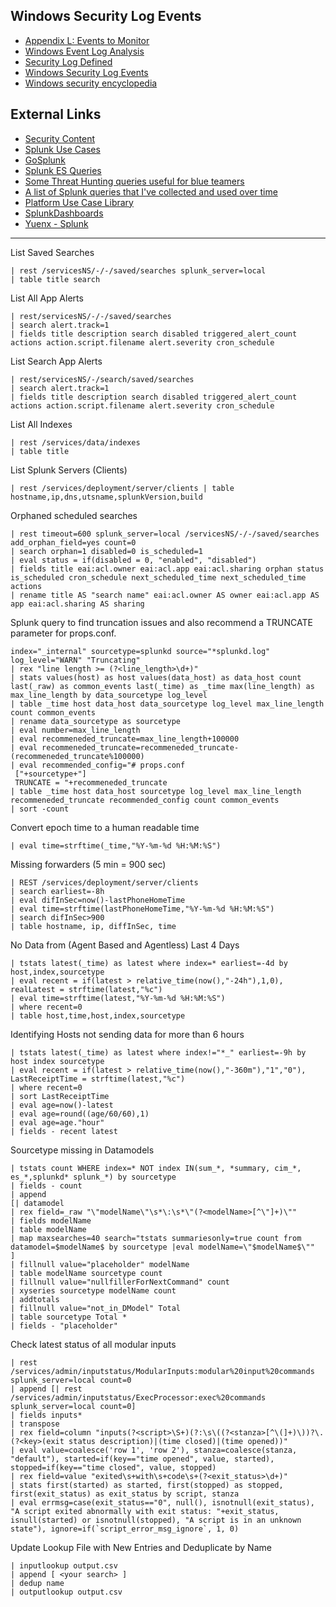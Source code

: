 ## Windows Security Log Events
- [Appendix L: Events to Monitor](https://learn.microsoft.com/en-us/windows-server/identity/ad-ds/plan/appendix-l--events-to-monitor)
- [Windows Event Log Analysis](https://cybersecuritynews.com/windows-event-log-analysis/)
- [Security Log Defined](https://system32.eventsentry.com/)
- [Windows Security Log Events](https://www.ultimatewindowssecurity.com/securitylog/encyclopedia/default.aspx)
- [Windows security encyclopedia](https://www.windows-security.org/windows-event-ids)

## External Links
- [Security Content](https://research.splunk.com/detections/)
- [Splunk Use Cases](https://0xcybery.github.io/blog/Splunk+Use+Cases)
- [GoSplunk](https://gosplunk.com/)
- [Splunk ES Queries](https://github.com/shauntdergrigorian/splunkqueries)
- [Some Threat Hunting queries useful for blue teamers](https://github.com/BankSecurity/Threat_Hunting)
- [A list of Splunk queries that I've collected and used over time](https://github.com/shauntdergrigorian/splunkqueries)
- [Platform Use Case Library](https://lantern.splunk.com/Splunk_Platform/Use_Cases)
- [SplunkDashboards](https://github.com/Truvis/SplunkDashboards)
- [Yuenx - Splunk](https://www.yuenx.com/?s=splunk)

---

List Saved Searches
```
| rest /servicesNS/-/-/saved/searches splunk_server=local 
| table title search
```

List All App Alerts
```
| rest/servicesNS/-/-/saved/searches 
| search alert.track=1 
| fields title description search disabled triggered_alert_count actions action.script.filename alert.severity cron_schedule
```

List Search App Alerts
```
| rest/servicesNS/-/search/saved/searches
| search alert.track=1
| fields title description search disabled triggered_alert_count actions action.script.filename alert.severity cron_schedule
```

List All Indexes
```
| rest /services/data/indexes 
| table title
```

List Splunk Servers (Clients)
```
| rest /services/deployment/server/clients | table hostname,ip,dns,utsname,splunkVersion,build
```

Orphaned scheduled searches
```
| rest timeout=600 splunk_server=local /servicesNS/-/-/saved/searches add_orphan_field=yes count=0 
| search orphan=1 disabled=0 is_scheduled=1 
| eval status = if(disabled = 0, "enabled", "disabled") 
| fields title eai:acl.owner eai:acl.app eai:acl.sharing orphan status is_scheduled cron_schedule next_scheduled_time next_scheduled_time actions 
| rename title AS "search name" eai:acl.owner AS owner eai:acl.app AS app eai:acl.sharing AS sharing
```

Splunk query to find truncation issues and also recommend a TRUNCATE parameter for props.conf.
```
index="_internal" sourcetype=splunkd source="*splunkd.log" log_level="WARN" "Truncating" 
| rex "line length >= (?<line_length>\d+)" 
| stats values(host) as host values(data_host) as data_host count last(_raw) as common_events last(_time) as _time max(line_length) as max_line_length by data_sourcetype log_level 
| table _time host data_host data_sourcetype log_level max_line_length count common_events 
| rename data_sourcetype as sourcetype 
| eval number=max_line_length 
| eval recommeneded_truncate=max_line_length+100000 
| eval recommeneded_truncate=recommeneded_truncate-(recommeneded_truncate%100000) 
| eval recommended_config="# props.conf
 ["+sourcetype+"]
 TRUNCATE = "+recommeneded_truncate 
| table _time host data_host sourcetype log_level max_line_length recommeneded_truncate recommended_config count common_events 
| sort -count
```

Convert epoch time to a human readable time
```
| eval time=strftime(_time,"%Y-%m-%d %H:%M:%S")
```

Missing forwarders (5 min = 900 sec)
```
| REST /services/deployment/server/clients
| search earliest=-8h
| eval difInSec=now()-lastPhoneHomeTime
| eval time=strftime(lastPhoneHomeTime,"%Y-%m-%d %H:%M:%S")
| search difInSec>900
| table hostname, ip, diffInSec, time
```

No Data from (Agent Based and Agentless) Last 4 Days
```
| tstats latest(_time) as latest where index=* earliest=-4d by host,index,sourcetype
| eval recent = if(latest > relative_time(now(),"-24h"),1,0), realLatest = strftime(latest,"%c")
| eval time=strftime(latest,"%Y-%m-%d %H:%M:%S")
| where recent=0
| table host,time,host,index,sourcetype
```

Identifying Hosts not sending data for more than 6 hours 
```
| tstats latest(_time) as latest where index!="*_" earliest=-9h by host index sourcetype
| eval recent = if(latest > relative_time(now(),"-360m"),"1","0"), LastReceiptTime = strftime(latest,"%c")
| where recent=0
| sort LastReceiptTime
| eval age=now()-latest
| eval age=round((age/60/60),1)
| eval age=age."hour"
| fields - recent latest
```

Sourcetype missing in Datamodels 
```
| tstats count WHERE index=* NOT index IN(sum_*, *summary, cim_*, es_*,splunkd* splunk_*) by sourcetype 
| fields - count 
| append 
[| datamodel 
| rex field=_raw "\"modelName\"\s*\:\s*\"(?<modelName>[^\"]+)\""
| fields modelName
| table modelName
| map maxsearches=40 search="tstats summariesonly=true count from datamodel=$modelName$ by sourcetype |eval modelName=\"$modelName$\""
]
| fillnull value="placeholder" modelName
| table modelName sourcetype count 
| fillnull value="nullfillerForNextCommand" count
| xyseries sourcetype modelName count
| addtotals
| fillnull value="not_in_DModel" Total
| table sourcetype Total *
| fields - "placeholder"
```

Check latest status of all modular inputs
```
| rest /services/admin/inputstatus/ModularInputs:modular%20input%20commands splunk_server=local count=0 
| append [| rest /services/admin/inputstatus/ExecProcessor:exec%20commands splunk_server=local count=0] 
| fields inputs*
| transpose
| rex field=column "inputs(?<script>\S+)(?:\s\((?<stanza>[^\(]+)\))?\.(?<key>(exit status description)|(time closed)|(time opened))"
| eval value=coalesce('row 1', 'row 2'), stanza=coalesce(stanza, "default"), started=if(key=="time opened", value, started), stopped=if(key=="time closed", value, stopped)
| rex field=value "exited\s+with\s+code\s+(?<exit_status>\d+)"
| stats first(started) as started, first(stopped) as stopped, first(exit_status) as exit_status by script, stanza
| eval errmsg=case(exit_status=="0", null(), isnotnull(exit_status), "A script exited abnormally with exit status: "+exit_status, isnull(started) or isnotnull(stopped), "A script is in an unknown state"), ignore=if(`script_error_msg_ignore`, 1, 0)
```
Update Lookup File with New Entries and Deduplicate by Name
```
| inputlookup output.csv
| append [ <your search> ]
| dedup name
| outputlookup output.csv
```
